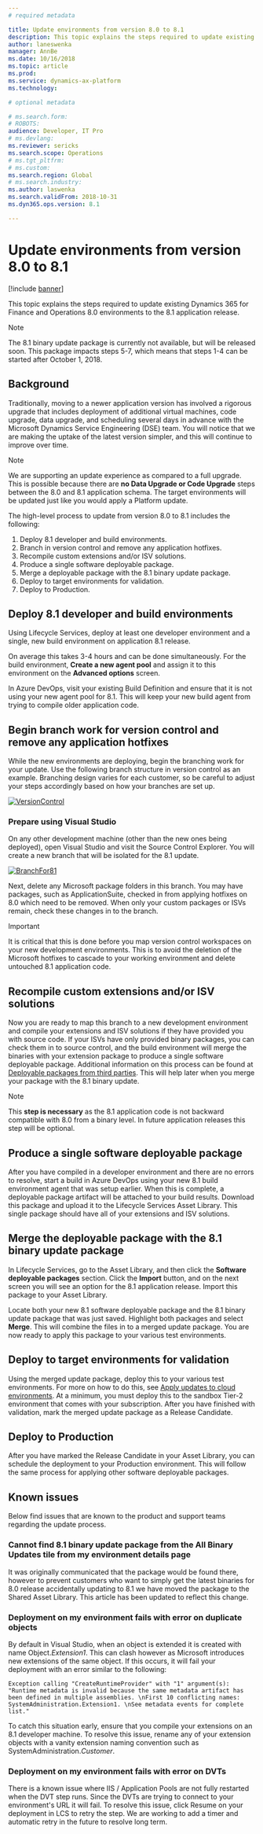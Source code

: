 ```yaml
---
# required metadata

title: Update environments from version 8.0 to 8.1
description: This topic explains the steps required to update existing Finance and Operations 8.0 environments to the 8.1 application release.
author: laneswenka
manager: AnnBe
ms.date: 10/16/2018
ms.topic: article
ms.prod: 
ms.service: dynamics-ax-platform
ms.technology: 

# optional metadata

# ms.search.form: 
# ROBOTS: 
audience: Developer, IT Pro
# ms.devlang: 
ms.reviewer: sericks
ms.search.scope: Operations
# ms.tgt_pltfrm: 
# ms.custom: 
ms.search.region: Global
# ms.search.industry: 
ms.author: laswenka
ms.search.validFrom: 2018-10-31
ms.dyn365.ops.version: 8.1

---
```


# Update environments from version 8.0 to 8.1

[!include [banner](../includes/banner.md)]

This topic explains the steps required to update existing Dynamics 365 for Finance and Operations 8.0 environments to the 8.1 application release.

> [!NOTE]
> The 8.1 binary update package is currently not available, but will be released soon. This package impacts steps 5-7, which means that steps 1-4 can be started after October 1, 2018.

## Background

Traditionally, moving to a newer application version has involved a rigorous upgrade that includes deployment of additional virtual machines, code upgrade, data upgrade, and scheduling several days in advance with the Microsoft Dynamics Service Engineering (DSE) team.  You will notice that we are making the uptake of the latest version simpler, and this will continue to improve over time.

> [!NOTE]
> We are supporting an update experience as compared to a full upgrade.  This is possible because there are **no Data Upgrade or Code Upgrade** steps between the 8.0 and 8.1 application schema. The target environments will be updated just like you would apply a Platform update.

The high-level process to update from version 8.0 to 8.1 includes the following:

1. Deploy 8.1 developer and build environments.
2. Branch in version control and remove any application hotfixes.
3. Recompile custom extensions and/or ISV solutions.
4. Produce a single software deployable package.
5. Merge a deployable package with the 8.1 binary update package.
6. Deploy to target environments for validation.
7. Deploy to Production.

## Deploy 8.1 developer and build environments
Using Lifecycle Services, deploy at least one developer environment and a single, new build environment on application 8.1 release.

On average this takes 3-4 hours and can be done simultaneously. For the build environment, **Create a new agent pool** and assign it to this environment on the **Advanced options** screen.

In Azure DevOps, visit your existing Build Definition and ensure that it is not using your new agent pool for 8.1. This will keep your new build agent from trying to compile older application code.

## Begin branch work for version control and remove any application hotfixes
While the new environments are deploying, begin the branching work for your update. Use the following branch structure in version control as an example.  Branching design varies for each customer, so be careful to adjust your steps accordingly based on how your branches are set up.

[![VersionControl](./media/VersionControl.png)](./media/VersionControl.png)

### Prepare using Visual Studio
On any other development machine (other than the new ones being deployed), open Visual Studio and visit the Source Control Explorer. You will create a new branch that will be isolated for the 8.1 update.

[![BranchFor81](./media/BranchFor81.png)](./media/BranchFor81.png)

Next, delete any Microsoft package folders in this branch. You may have packages, such as ApplicationSuite, checked in from applying hotfixes on 8.0 which need to be removed. When only your custom packages or ISVs remain, check these changes in to the branch.

>[!Important]
> It is critical that this is done before you map version control workspaces on your new development environments. This is to avoid the deletion of the Microsoft hotfixes to cascade to your working environment and delete untouched 8.1 application code.

## Recompile custom extensions and/or ISV solutions
Now you are ready to map this branch to a new development environment and compile your extensions and ISV solutions if they have provided you with source code.  If your ISVs have only provided binary packages, you can check them in to source control, and the build environment will merge the binaries with your extension package to produce a single software deployable package. Additional information on this process can be found at [Deployable packages from third parties](../dev-tools/manage-runtime-packages.md#deployable-packages-from-third-parties).  This will help later when you merge your package with the 8.1 binary update.

>[!NOTE]
> This **step is necessary** as the 8.1 application code is not backward compatible with 8.0 from a binary level. In future application releases this step will be optional.

## Produce a single software deployable package
After you have compiled in a developer environment and there are no errors to resolve, start a build in Azure DevOps using your new 8.1 build environment agent that was setup earlier. When this is complete, a deployable package artifact will be attached to your build results. Download this package and upload it to the Lifecycle Services Asset Library.  This single package should have all of your extensions and ISV solutions.

## Merge the deployable package with the 8.1 binary update package
In Lifecycle Services, go to the Asset Library, and then click the **Software deployable packages** section. Click the **Import** button, and on the next screen you will see an option for the 8.1 application release. Import this package to your Asset Library.  

Locate both your new 8.1 software deployable package and the 8.1 binary update package that was just saved.  Highlight both packages and select **Merge**. This will combine the files in to a merged update package.  You are now ready to apply this package to your various test environments.

## Deploy to target environments for validation
Using the merged update package, deploy this to your various test environments.  For more on how to do this, see [Apply updates to cloud environments](../deployment/apply-deployable-package-system.md).  At a minimum, you must deploy this to the sandbox Tier-2 environment that comes with your subscription.  After you have finished with validation, mark the merged update package as a Release Candidate.

## Deploy to Production
After you have marked the Release Candidate in your Asset Library, you can schedule the deployment to your Production environment.  This will follow the same process for applying other software deployable packages.

## Known issues
Below find issues that are known to the product and support teams regarding the update process.

### Cannot find 8.1 binary update package from the All Binary Updates tile from my environment details page
It was originally communicated that the package would be found there, however to prevent customers who want to simply get the latest binaries for 8.0 release accidentally updating to 8.1 we have moved the package to the Shared Asset Library.  This article has been updated to reflect this change.

### Deployment on my environment fails with error on duplicate objects
By default in Visual Studio, when an object is extended it is created with name Object.*Extension1*.  This can clash however as Microsoft introduces new extensions of the same object.  If this occurs, it will fail your deployment with an error similar to the following:
```
Exception calling "CreateRuntimeProvider" with "1" argument(s): "Runtime metadata is invalid because the same metadata artifact has been defined in multiple assemblies. \nFirst 10 conflicting names: SystemAdministration.Extension1. \nSee metadata events for complete list."
```
To catch this situation early, ensure that you compile your extensions on an 8.1 developer machine.  To resolve this issue, rename any of your extension objects with a vanity extension naming convention such as SystemAdministration.*Customer*.

### Deployment on my environment fails with error on DVTs
There is a known issue where IIS / Application Pools are not fully restarted when the DVT step runs.  Since the DVTs are trying to connect to your environment's URL it will fail.  To resolve this issue, click Resume on your deployment in LCS to retry the step.  We are working to add a timer and automatic retry in the future to resolve long term.
